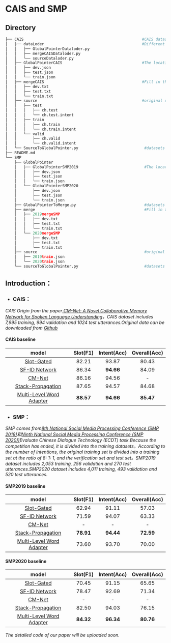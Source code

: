 # CAIS and SMP


## Directory

```python
├── CAIS                                                    #CAIS datasets
│   ├── dataLoder                                           #Different forms of CAIS datasets loading method
│   │   ├── GlobalPointerDataloder.py
│   │   ├── mergeCAISDataloder.py
│   │   └── sourceDataloder.py
│   ├── GlobalPointerCAIS                                   #The location of the original datasets entity to represent
│   │   ├── dev.json
│   │   ├── test.json
│   │   └── train.json
│   ├── mergeCAIS                                           #Fill in the intention of the original datasets with the slot and merge
│   │   ├── dev.txt
│   │   ├── test.txt
│   │   └── train.txt
│   ├── source                                              #original datasets
│   │   ├── test
│   │   │   ├── ch.test
│   │   │   └── ch.test.intent
│   │   ├── train
│   │   │   ├── ch.train
│   │   │   └── ch.train.intent
│   │   └── valid
│   │       ├── ch.valid
│   │       └── ch.valid.intent
│   └── SourceToGlobalPointer.py                             #datasets conversion program
├── README.md
└── SMP
    ├── GlobalPointer
    │   ├── GlobalPointerSMP2019                             #The location of the original datasets entity to represent
    │   │   ├── dev.json
    │   │   ├── test.json
    │   │   └── train.json
    │   └── GlobalPointerSMP2020
    │       ├── dev.json
    │       ├── test.json
    │       └── train.json
    ├── GlobalPointerToMerge.py                              #datasets conversion program
    ├── merge                                                #Fill in the intention of the original datasets with the slot and merge
    │   ├── 2019mergeSMP
    │   │   ├── dev.txt
    │   │   ├── test.txt
    │   │   └── train.txt
    │   └── 2020mergeSMP
    │       ├── dev.txt
    │       ├── test.txt
    │       └── train.txt
    ├── source                                               #original datasets
    │   ├── 2019train.json
    │   └── 2020train.json
    └── sourceToGlobalPointer.py                             #datasets conversion program

```

## Introduction：

- ### CAIS：

*CAIS Origin from the paper[ CM-Net: A Novel Collaborative Memory Network for Spoken Language Understanding](https://arxiv.org/abs/1909.06937#:~:text=Title%3ACM-Net%3A )，CAIS dataset includes 7,995 training, 994 validation and 1024 test utterances.Original data can be downloaded from [Github](https://github.com/Adaxry/CM-Net)*

####  CAIS baseline

|                            model                             | Slot(F1)  | Intent(Acc) | Overall(Acc) |
| :----------------------------------------------------------: | :-------: | :---------: | :----------: |
|  [Slot-Gated](https://github.com/1053399472/SlotGated-SLU)   |   82.21   |    93.87    |    80.43     |
| [SF-ID Network](https://github.com/1053399472/SF-ID-Network-For-NLU) |   86.34   |  **94.66**  |    84.09     |
| [CM-Net](https://arxiv.org/abs/1909.06937#:~:text=Title%3ACM-Net%3A) |   86.16   |    94.56    |      -       |
| [Stack-Propagation](https://github.com/1053399472/StackPropagation-SLU) |   87.65   |    94.57    |    84.68     |
| [Multi-Level Word Adapter](https://github.com/1053399472/MLWA-Chinese-SLU-baseline-) | **88.57** |  **94.66**  |  **85.47**   |

- ### SMP：

*SMP comes from[8th National Social Media Processing Conference (SMP 2019)](https://mp.weixin.qq.com/s/Gij10octDVBHjgKy1plXaQ)和[Ninth National Social Media Processing Conference (SMP 2020))](https://smp2020.aconf.cn/smp.html#3)Evaluate Chinese Dialogue Technology  (ECDT) task.Because the competition has ended, it is divided into the training datasets。According to the number of intentions, the original training set is divided into a training set at the ratio of 8: 1: 1, and the verification set and test set。SMP2019 dataset includes 2,053 training, 256 validation and 270 test utterances.SMP2020 dataset includes 4,011 training, 493 validation and 520 test utterances.*

####  SMP2019 baseline

|                            model                             | Slot(F1)  | Intent(Acc) | Overall(Acc) |
| :----------------------------------------------------------: | :-------: | :---------: | :----------: |
|  [Slot-Gated](https://github.com/1053399472/SlotGated-SLU)   |   62.94   |    91.11    |    57.03     |
| [SF-ID Network](https://github.com/1053399472/SF-ID-Network-For-NLU) |   71.59   |    94.07    |    63.33     |
| [CM-Net](https://arxiv.org/abs/1909.06937#:~:text=Title%3ACM-Net%3A) |     -     |      -      |      -       |
| [Stack-Propagation](https://github.com/1053399472/StackPropagation-SLU) | **78.91** |  **94.44**  |  **72.59**   |
| [Multi-Level Word Adapter](https://github.com/1053399472/MLWA-Chinese-SLU-baseline-) |   73.60   |    93.70    |    70.00     |

####  SMP2020 baseline

|                            model                             | Slot(F1)  | Intent(Acc) | Overall(Acc) |
| :----------------------------------------------------------: | :-------: | :---------: | :----------: |
|  [Slot-Gated](https://github.com/1053399472/SlotGated-SLU)   |   70.45   |    91.15    |    65.65     |
| [SF-ID Network](https://github.com/1053399472/SF-ID-Network-For-NLU) |   78.47   |    92.69    |    71.34     |
| [CM-Net](https://arxiv.org/abs/1909.06937#:~:text=Title%3ACM-Net%3A) |     -     |      -      |      -       |
| [Stack-Propagation](https://github.com/1053399472/StackPropagation-SLU) |   82.50   |    94.03    |    76.15     |
| [Multi-Level Word Adapter](https://github.com/1053399472/MLWA-Chinese-SLU-baseline-) | **84.32** |  **96.34**  |  **80.76**   |

*The detailed code of our paper will be uploaded soon.*